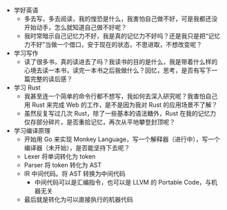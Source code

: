 

- 学好英语
  - 多去写，多去阅读，我的惶恐是什么，我害怕自己做不好，可是我都还没开始动手，怎么就知道自己做不好呢？
  - 我时常暗示自己记忆力不好，我是真的记忆力不好吗？还是我只是把“记忆力不好”当做一个借口，安于现在的状态，不思进取，不想改变呢？
- 学习写作
  - 读了很多书，真的读进去了吗？我读书的目的是什么，我是带着什么样的心境去读一本书，读完一本书之后我做什么？回忆，思考，是否有写下一篇完整的读后感？
- 学习 Rust
  - 我甚至连一个简单的命令行都不想写，我如何去深入研究呢？我害怕自己用 Rust 来完成 Web 的工作，是不是因为我对 Rust 的应用场景不了解？
  - 虽然反复写过几次 Rust，除了一些基本的语法糖外，Rust 在我的记忆力仅存部分碎片，是否重拾记忆，再次从平地攀登封顶呢？
- 学习编译原理
  - 开始用 Go 来实现 Monkey Language，写一个解释器（进行中），写一个编译器（未开始），是否能坚持下去呢？
  - Lexer 将单词转化为 token
  - Parser 将 token 转化为 AST
  - IR 中间代码。将 AST 转换为中间代码
    - 中间代码可以是汇编指令，也可以是 LLVM 的 Portable Code，与机器无关
  - 最后就是转化为可以直接执行的机器代码